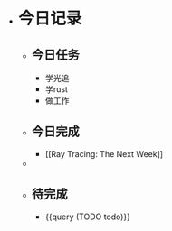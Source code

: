 - # 今日记录
	- ## 今日任务
		- 学光追
		- 学rust
		- 做工作
	- ##  今日完成
		- [[Ray Tracing: The Next Week]]
	-
	- ## 待完成
		- {{query (TODO todo)}}